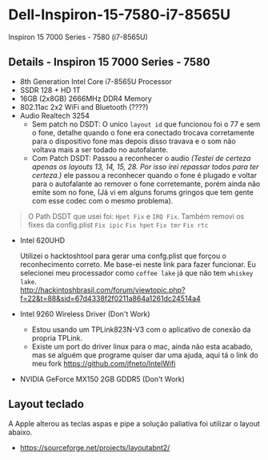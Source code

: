 # Dell-Inspiron-15-7580-i7-8565U
Inspiron 15 7000 Series - 7580 (i7-8565U)

## Details - Inspiron 15 7000 Series - 7580

  * 8th Generation Intel Core i7-8565U Processor
  * SSDR 128 + HD 1T
  * 16GB (2x8GB) 2666MHz DDR4 Memory
  * 802.11ac 2x2 WiFi and Bluetooth (????)
  * Audio Realtech 3254
    * Sem patch no DSDT: 
      O unico `layout id` que funcionou foi o 77 e sem o fone, detalhe quando o fone era conectado trocava corretamente para o dispositivo fone mas depois disso travava e o som não voltava mais a ser todado no autofalante.
    * Com Patch DSDT: 
      Passou a reconhecer o audio *(Testei de certeza apenas os layouts 13, 14, 15, 28. Por isso irei repassar todos para ter certeza.)* ele passou a reconhecer quando o fone é plugado e voltar para o autofalante ao remover o fone corretemante, porém ainda não emite som no fone, (Já vi em alguns forums gringos que tem gente com esse codec com o mesmo problema).
      
> O Path DSDT que usei foi: `Hpet Fix` e `IRQ Fix`. Também removi os fixes da config.plist `Fix ipic` `Fix hpet` `Fix tmr` `Fix rtc`      

  * Intel 620UHD 
  
    Utilizei o hacktoshtool para gerar uma confg.plist que forçou o reconhecimento correto. Me base-ei neste link para fazer funcionar. Eu selecionei meu processador como `coffee lake` já que não tem `whiskey lake`.    
    http://hackintoshbrasil.com/forum/viewtopic.php?f=22&t=88&sid=67d4338f2f0211a864a1261dc24514a4

  * Intel 9260 Wireless Driver (Don't Work) 
    * Estou usando um TPLink823N-V3 com o aplicativo de conexão da propria TPLink.
    * Existe um port do driver linux para o mac, ainda não esta acabado, mas se alguém que programe quiser dar uma ajuda, aqui tá o link do meu fork https://github.com/jfneto/IntelWifi
    
  * NVIDIA GeForce MX150 2GB GDDR5 (Don't Work)
     
## Layout teclado

  A Apple alterou as teclas aspas e pipe a solução paliativa foi utilizar o layout abaixo. 

  * https://sourceforge.net/projects/layoutabnt2/
  
  
